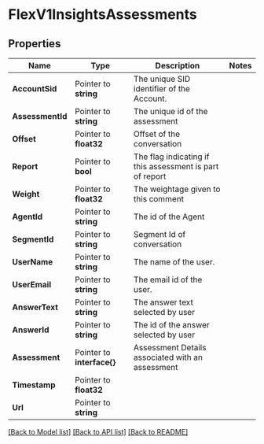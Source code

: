 # FlexV1InsightsAssessments

## Properties

Name | Type | Description | Notes
------------ | ------------- | ------------- | -------------
**AccountSid** | Pointer to **string** | The unique SID identifier of the Account. |
**AssessmentId** | Pointer to **string** | The unique id of the assessment |
**Offset** | Pointer to **float32** | Offset of the conversation |
**Report** | Pointer to **bool** | The flag indicating if this assessment is part of report  |
**Weight** | Pointer to **float32** | The weightage given to this comment |
**AgentId** | Pointer to **string** | The id of the Agent |
**SegmentId** | Pointer to **string** | Segment Id of conversation |
**UserName** | Pointer to **string** | The name of the user. |
**UserEmail** | Pointer to **string** | The email id of the user. |
**AnswerText** | Pointer to **string** | The answer text selected by user |
**AnswerId** | Pointer to **string** | The id of the answer selected by user |
**Assessment** | Pointer to **interface{}** | Assessment Details associated with an assessment |
**Timestamp** | Pointer to **float32** |  |
**Url** | Pointer to **string** |  |

[[Back to Model list]](../README.md#documentation-for-models) [[Back to API list]](../README.md#documentation-for-api-endpoints) [[Back to README]](../README.md)


